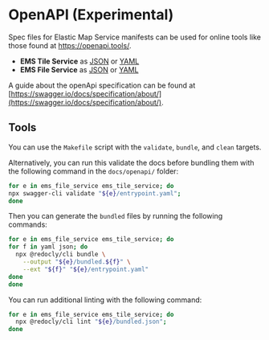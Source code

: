 # OpenAPI (Experimental)

Spec files for Elastic Map Service manifests can be used for online tools like those found at https://openapi.tools/. 

* **EMS Tile Service** as [JSON](https://raw.githubusercontent.com/elastic/ems-client/master/docs/openapi/ems_tile_service/bundled.json) or [YAML](https://raw.githubusercontent.com/elastic/ems-client/master/docs/openapi/ems_tile_service/bundled.yaml)
* **EMS File Service** as [JSON](https://raw.githubusercontent.com/elastic/ems-client/master/docs/openapi/ems_file_service/bundled.json) or [YAML](https://raw.githubusercontent.com/elastic/ems-client/master/docs/openapi/ems_file_service/bundled.yaml)


A guide about the openApi specification can be found at [https://swagger.io/docs/specification/about/](https://swagger.io/docs/specification/about/).

## Tools

You can use the `Makefile` script with the `validate`, `bundle`, and `clean` targets.

Alternatively, you can run this validate the docs before bundling them with the following command in the `docs/openapi/` folder:

  ```bash
for e in ems_file_service ems_tile_service; do
  npx swagger-cli validate "${e}/entrypoint.yaml"; 
done
  ```

Then you can generate the `bundled` files by running the following commands:

  ```bash
for e in ems_file_service ems_tile_service; do
  for f in yaml json; do
    npx @redocly/cli bundle \
      --output "${e}/bundled.${f}" \
      --ext "${f}" "${e}/entrypoint.yaml"
  done
done
  ```

You can run additional linting with the following command:

```bash
for e in ems_file_service ems_tile_service; do
  npx @redocly/cli lint "${e}/bundled.json"; 
done
```

